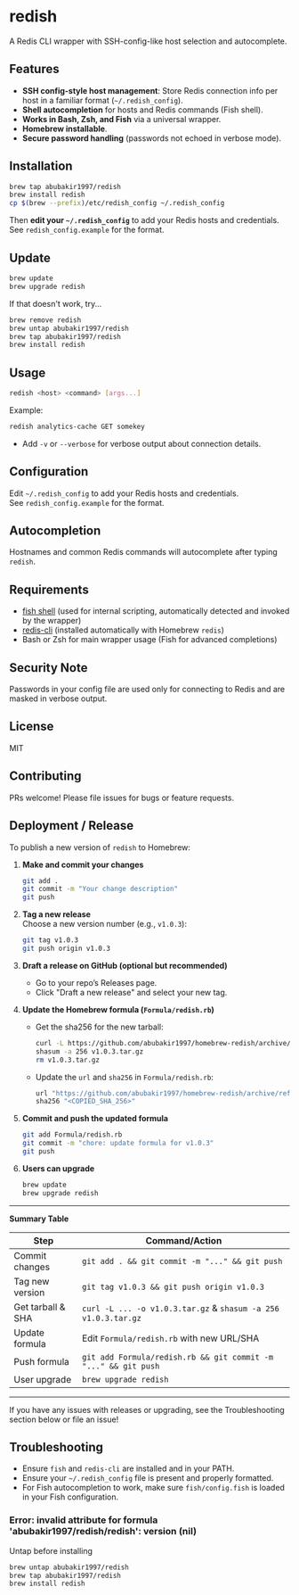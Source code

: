 # redish

A Redis CLI wrapper with SSH-config-like host selection and autocomplete.

## Features

- **SSH config-style host management**: Store Redis connection info per host in a familiar format (`~/.redish_config`).
- **Shell autocompletion** for hosts and Redis commands (Fish shell).
- **Works in Bash, Zsh, and Fish** via a universal wrapper.
- **Homebrew installable**.
- **Secure password handling** (passwords not echoed in verbose mode).

## Installation

```sh
brew tap abubakir1997/redish
brew install redish
cp $(brew --prefix)/etc/redish_config ~/.redish_config
```

Then **edit your `~/.redish_config`** to add your Redis hosts and credentials.
See `redish_config.example` for the format.

## Update

```sh
brew update
brew upgrade redish
```
If that doesn't work, try...

```sh
brew remove redish
brew untap abubakir1997/redish
brew tap abubakir1997/redish
brew install redish
```

## Usage

```sh
redish <host> <command> [args...]
```

Example:
```sh
redish analytics-cache GET somekey
```

- Add `-v` or `--verbose` for verbose output about connection details.

## Configuration

Edit `~/.redish_config` to add your Redis hosts and credentials.  
See `redish_config.example` for the format.

## Autocompletion

Hostnames and common Redis commands will autocomplete after typing `redish`.

## Requirements

- [fish shell](https://fishshell.com/) (used for internal scripting, automatically detected and invoked by the wrapper)
- [redis-cli](https://redis.io/docs/manual/cli/) (installed automatically with Homebrew `redis`)
- Bash or Zsh for main wrapper usage (Fish for advanced completions)

## Security Note

Passwords in your config file are used only for connecting to Redis and are masked in verbose output.

## License

MIT

## Contributing

PRs welcome! Please file issues for bugs or feature requests.

## Deployment / Release

To publish a new version of `redish` to Homebrew:

1. **Make and commit your changes**  
   ```sh
   git add .
   git commit -m "Your change description"
   git push
   ```

2. **Tag a new release**  
   Choose a new version number (e.g., `v1.0.3`):
   ```sh
   git tag v1.0.3
   git push origin v1.0.3
   ```

3. **Draft a release on GitHub (optional but recommended)**  
   - Go to your repo’s Releases page.
   - Click "Draft a new release" and select your new tag.

4. **Update the Homebrew formula (`Formula/redish.rb`)**  
   - Get the sha256 for the new tarball:
     ```sh
     curl -L https://github.com/abubakir1997/homebrew-redish/archive/refs/tags/v1.0.3.tar.gz -o v1.0.3.tar.gz
     shasum -a 256 v1.0.3.tar.gz
     rm v1.0.3.tar.gz
     ```
   - Update the `url` and `sha256` in `Formula/redish.rb`:
      ```ruby
      url "https://github.com/abubakir1997/homebrew-redish/archive/refs/tags/v1.0.3.tar.gz"
      sha256 "<COPIED_SHA_256>"
      ```

5. **Commit and push the updated formula**
   ```sh
   git add Formula/redish.rb
   git commit -m "chore: update formula for v1.0.3"
   git push
   ```

6. **Users can upgrade**
   ```sh
   brew update
   brew upgrade redish
   ```

---

**Summary Table**

| Step                | Command/Action                                                                 |
|---------------------|-------------------------------------------------------------------------------|
| Commit changes      | `git add . && git commit -m "..." && git push`                                 |
| Tag new version     | `git tag v1.0.3 && git push origin v1.0.3`                                    |
| Get tarball & SHA   | `curl -L ... -o v1.0.3.tar.gz` & `shasum -a 256 v1.0.3.tar.gz`                |
| Update formula      | Edit `Formula/redish.rb` with new URL/SHA                                     |
| Push formula        | `git add Formula/redish.rb && git commit -m "..." && git push`                |
| User upgrade        | `brew upgrade redish`                                                          |

---

If you have any issues with releases or upgrading, see the Troubleshooting section below or file an issue!

## Troubleshooting

- Ensure `fish` and `redis-cli` are installed and in your PATH.
- Ensure your `~/.redish_config` file is present and properly formatted.
- For Fish autocompletion to work, make sure `fish/config.fish` is loaded in your Fish configuration.

### Error: invalid attribute for formula 'abubakir1997/redish/redish': version (nil)

Untap before installing

```sh
brew untap abubakir1997/redish
brew tap abubakir1997/redish
brew install redish
```